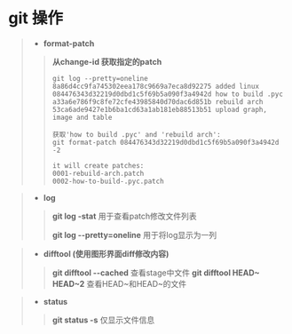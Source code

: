 # git 操作

> - **format-patch**
> > **从change-id 获取指定的patch**
> > ```
> > git log --pretty=oneline
> > 8a86d4cc9fa745302eea178c9669a7eca8d92275 added linux
> > 084476343d32219d0dbd1c5f69b5a090f3a4942d how to build .pyc
> > a33a6e786f9c8fe72cfe43985840d70dac6d851b rebuild arch
> > 53ca6ade9427e1b6ba1cd63a1ab181eb88513b51 upload graph, image and table 
> > 
> > 获取'how to build .pyc' and 'rebuild arch':
> > git format-patch 084476343d32219d0dbd1c5f69b5a090f3a4942d -2
> > 
> > it will create patches:
> > 0001-rebuild-arch.patch
> > 0002-how-to-build-.pyc.patch
> > ```

> - **log**
>> **git log -stat**
   用于查看patch修改文件列表
>>
>> **git log --pretty=oneline**
   用于将log显示为一列

> - **difftool  (使用图形界面diff修改内容)**
>> **git difftool --cached**
   查看stage中文件
>> **git difftool HEAD~ HEAD~2**
   查看HEAD~和HEAD~的文件

> - **status**
>> **git status -s**
   仅显示文件信息